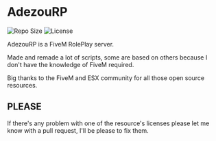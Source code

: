 # AdezouRP
![Repo Size](https://img.shields.io/github/repo-size/AvaN0x/AdezouRP?logo=github)
![License](https://img.shields.io/github/license/AvaN0x/AdezouRP?logo=github)

AdezouRP is a FiveM RolePlay server.

Made and remade a lot of scripts, some are based on others because I don't have the knowledge of FiveM required.

Big thanks to the FiveM and ESX community for all those open source resources.

## PLEASE

If there's any problem with one of the resource's licenses please let me know with a pull request, I'll be please to fix them.
